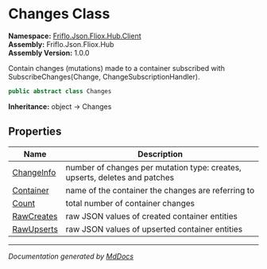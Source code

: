 ﻿<!--  
  <auto-generated>   
    The contents of this file were generated by a tool.  
    Changes to this file may be list if the file is regenerated  
  </auto-generated>   
-->

# Changes Class

**Namespace:** [Friflo.Json.Fliox.Hub.Client](../index.md)  
**Assembly:** Friflo.Json.Fliox.Hub  
**Assembly Version:** 1.0.0

Contain  changes (mutations) made to a container subscribed with SubscribeChanges(Change, ChangeSubscriptionHandler).

```csharp
public abstract class Changes
```

**Inheritance:** object → Changes

## Properties

| Name                                   | Description                                                                  |
| -------------------------------------- | ---------------------------------------------------------------------------- |
| [ChangeInfo](properties/ChangeInfo.md) |  number of changes per mutation type: creates, upserts, deletes and patches  |
| [Container](properties/Container.md)   |  name of the container the changes are referring to                          |
| [Count](properties/Count.md)           |  total number of container changes                                           |
| [RawCreates](properties/RawCreates.md) |  raw JSON values of created container entities                               |
| [RawUpserts](properties/RawUpserts.md) |  raw JSON values of upserted container entities                              |

___

*Documentation generated by [MdDocs](https://github.com/ap0llo/mddocs)*
